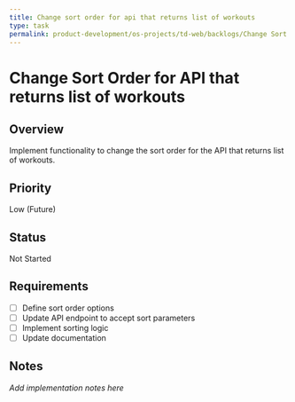 ```yaml
---
title: Change sort order for api that returns list of workouts
type: task
permalink: product-development/os-projects/td-web/backlogs/Change Sort Order for API that returns list of workouts
---
```


# Change Sort Order for API that returns list of workouts

## Overview
Implement functionality to change the sort order for the API that returns list of workouts.

## Priority
Low (Future)

## Status
Not Started

## Requirements
- [ ] Define sort order options
- [ ] Update API endpoint to accept sort parameters
- [ ] Implement sorting logic
- [ ] Update documentation

## Notes
_Add implementation notes here_
